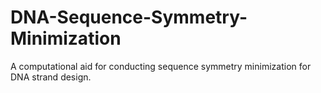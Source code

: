 # DNA-Sequence-Symmetry-Minimization
A computational aid for conducting sequence symmetry minimization for DNA strand design.

